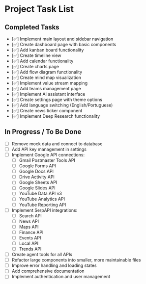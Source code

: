 
# Project Task List

## Completed Tasks
- [✅] Implement main layout and sidebar navigation
- [✅] Create dashboard page with basic components
- [✅] Add kanban board functionality
- [✅] Create timeline view
- [✅] Add calendar functionality
- [✅] Create charts page
- [✅] Add flow diagram functionality
- [✅] Create mind map visualization
- [✅] Implement value stream mapping
- [✅] Add teams management page
- [✅] Implement AI assistant interface
- [✅] Create settings page with theme options
- [✅] Add language switching (English/Portuguese)
- [✅] Create news ticker component
- [✅] Implement Deep Research functionality

## In Progress / To Be Done
- [ ] Remove mock data and connect to database
- [ ] Add API key management in settings
- [ ] Implement Google API connections:
  - [ ] Gmail Postmaster Tools API
  - [ ] Google Forms API
  - [ ] Google Docs API
  - [ ] Drive Activity API
  - [ ] Google Sheets API
  - [ ] Google Slides API
  - [ ] YouTube Data API v3
  - [ ] YouTube Analytics API
  - [ ] YouTube Reporting API
- [ ] Implement SerpAPI integrations:
  - [ ] Search API
  - [ ] News API
  - [ ] Maps API
  - [ ] Finance API
  - [ ] Events API
  - [ ] Local API
  - [ ] Trends API
- [ ] Create agent tools for all APIs
- [ ] Refactor large components into smaller, more maintainable files
- [ ] Improve error handling and loading states
- [ ] Add comprehensive documentation
- [ ] Implement authentication and user management
